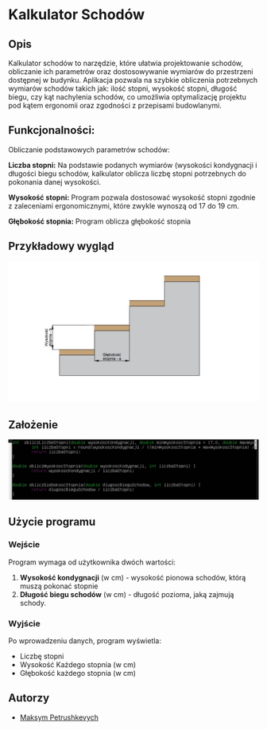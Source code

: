# Kalkulator Schodów

## Opis

Kalkulator schodów to narzędzie, które ułatwia projektowanie schodów, obliczanie ich parametrów oraz dostosowywanie wymiarów do przestrzeni dostępnej w budynku. Aplikacja pozwala na szybkie obliczenia potrzebnych wymiarów schodów takich jak: ilość stopni, wysokość stopni, długość biegu, czy kąt nachylenia schodów, co umożliwia optymalizację projektu pod kątem ergonomii oraz zgodności z przepisami budowlanymi.

## Funkcjonalności:
Obliczanie podstawowych parametrów schodów:

**Liczba stopni:** Na podstawie podanych wymiarów (wysokości kondygnacji i długości biegu schodów, kalkulator oblicza liczbę stopni potrzebnych do pokonania danej wysokości.

**Wysokość stopni:** Program pozwala dostosować wysokość stopni zgodnie z zaleceniami ergonomicznymi, które zwykle wynoszą od 17 do 19 cm.

**Głębokość stopnia:** Program oblicza głębokość stopnia

## Przykładowy wygląd

![przykladowa grafika](schody.jpeg)

## Założenie

![](zaz.png)

## Użycie programu

### Wejście
Program wymaga od użytkownika dwóch wartości:
1. **Wysokość kondygnacji** (w cm) - wysokość pionowa schodów, którą muszą pokonać stopnie
2. **Długość biegu schodów** (w cm) - długość pozioma, jaką zajmują schody.

### Wyjście
Po wprowadzeniu danych, program wyświetla:
- Liczbę stopni
- Wysokość Każdego stopnia (w cm)
- Głębokość każdego stopnia (w cm)

## Autorzy

- [Maksym Petrushkevych](https://github.com/meeq11)
